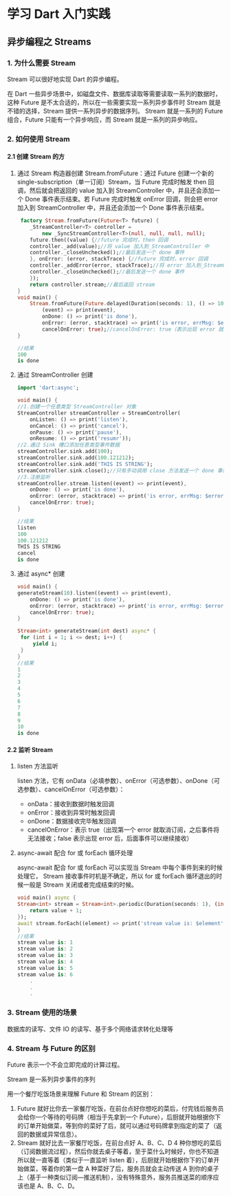 # 学习 Dart 入门实践

## 异步编程之 Streams

### 1. 为什么需要 Stream

Stream 可以很好地实现 Dart 的异步编程。

在 Dart 一些异步场景中，如磁盘文件、数据库读取等需要读取一系列的数据时，这种 Future 是不太合适的，所以在一些需要实现一系列异步事件时 Stream 就是不错的选择，Stream 提供一系列异步的数据序列。 Stream 就是一系列的 Future 组合，Future 只能有一个异步响应，而 Stream 就是一系列的异步响应。

### 2. 如何使用 Stream

#### 2.1 创建 Stream 的方

1. 通过 Stream 构造器创建
   Stream.fromFuture：通过 Future 创建一个新的 single-subscription（单一订阅）Stream，当 Future 完成时触发 then 回调，然后就会把返回的 value 加入到 StreamController 中，并且还会添加一个 Done 事件表示结束。若 Future 完成时触发 onError 回调，则会把 error 加入到 StreamController 中，并且还会添加一个 Done 事件表示结束。

   ```dart
    factory Stream.fromFuture(Future<T> future) {
       _StreamController<T> controller =
           new _SyncStreamController<T>(null, null, null, null);
       future.then((value) {//future 完成时，then 回调
       controller._add(value);//将 value 加入到_StreamController 中
       controller._closeUnchecked();//最后发送一个 done 事件
       }, onError: (error, stackTrace) {//future 完成时，error 回调
       controller._addError(error, stackTrace);//将 error 加入到_StreamController 中
       controller._closeUnchecked();//最后发送一个 done 事件
       });
       return controller.stream;//最后返回 stream
   }
   void main() {
       Stream.fromFuture(Future.delayed(Duration(seconds: 1), () => 100)).listen(
           (event) => print(event),
           onDone: () => print('is done'),
           onError: (error, stacktrace) => print('is error, errMsg: $error'),
           cancelOnError: true);//cancelOnError: true（表示出现 error 就取消订阅，之后事件将无法接收；false 表示出现 error 后，后面事件可以继续接收）
   }

   //结果
   100
   is done
   ```

2. 通过 StreamController 创建

   ```dart
   import 'dart:async';

   void main() {
   //1.创建一个任意类型 StreamController 对象
   StreamController streamController = StreamController(
       onListen: () => print('listen'),
       onCancel: () => print('cancel'),
       onPause: () => print('pause'),
       onResume: () => print('resumr'));
   //2.通过 Sink 槽口添加任意类型事件数据
   streamController.sink.add(100);
   streamController.sink.add(100.121212);
   streamController.sink.add('THIS IS STRING');
   streamController.sink.close();//只有手动调用 close 方法发送一个 done 事件，onDone 才会被回调
   //3.注册监听
   streamController.stream.listen((event) => print(event),
       onDone: () => print('is done'),
       onError: (error, stacktrace) => print('is error, errMsg: $error'),
       cancelOnError: true);
   }

   //结果
   listen
   100
   100.121212
   THIS IS STRING
   cancel
   is done
   ```

3. 通过 async\* 创建

   ```dart
   void main() {
   generateStream(10).listen((event) => print(event),
       onDone: () => print('is done'),
       onError: (error, stacktrace) => print('is error, errMsg: $error'),
       cancelOnError: true);
   }

   Stream<int> generateStream(int dest) async* {
    for (int i = 1; i <= dest; i++) {
        yield i;
    }
   }
   //结果
   1
   2
   3
   4
   5
   6
   7
   8
   9
   10
   is done
   ```

#### 2.2 监听 Stream

1. listen 方法监听

   listen 方法，它有 onData（必填参数）、onError（可选参数）、onDone（可选参数）、cancelOnError（可选参数）：

   - onData：接收到数据时触发回调
   - onError：接收到异常时触发回调
   - onDone：数据接收完毕触发回调
   - cancelOnError：表示 true（出现第一个 error 就取消订阅，之后事件将无法接收；false 表示出现 error 后，后面事件可以继续接收）

2. async-await 配合 for 或 forEach 循环处理

   async-await 配合 for 或 forEach 可以实现当 Stream 中每个事件到来的时候处理它， Stream 接收事件时机是不确定，所以 for 或 forEach 循环退出的时候一般是 Stream 关闭或者完成结束的时候。

   ```dart
   void main() async {
   Stream<int> stream = Stream<int>.periodic(Duration(seconds: 1), (int value) {
       return value + 1;
   });
   await stream.forEach((element) => print('stream value is: $element'));
   }
   //结果
   stream value is: 1
   stream value is: 2
   stream value is: 3
   stream value is: 4
   stream value is: 5
   stream value is: 6
       .
       .
       .
   ```

### 3. Stream 使用的场景

数据库的读写、文件 IO 的读写、基于多个网络请求转化处理等

### 4. Stream 与 Future 的区别

Future 表示一个不会立即完成的计算过程。

Stream 是一系列异步事件的序列

用一个餐厅吃饭场景来理解 Future 和 Stream 的区别：

1. Future 就好比你去一家餐厅吃饭，在前台点好你想吃的菜后，付完钱后服务员会给你一个等待的号码牌（相当于先拿到一个 Future），后厨就开始根据你下的订单开始做菜，等到你的菜好了后，就可以通过号码牌拿到指定的菜了（返回的数据或异常信息）。
2. Stream 就好比去一家餐厅吃饭，在前台点好 A、B、C、D 4 种你想吃的菜后（订阅数据流过程），然后你就去桌子等着，至于菜什么时候好，你也不知道所以就一直等着（类似于一直监听 listen 着），后厨就开始根据你下的订单开始做菜，等着你的第一盘 A 种菜好了后，服务员就会主动传送 A 到你的桌子上（基于一种类似订阅—推送机制），没有特殊意外，服务员推送菜的顺序应该也是 A、B、C、D。

